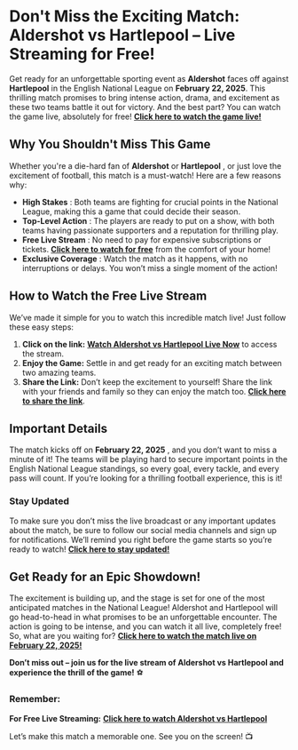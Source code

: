 # Don't Miss the Exciting Match: Aldershot vs Hartlepool – Live Streaming for Free!

Get ready for an unforgettable sporting event as **Aldershot** faces off against **Hartlepool** in the English National League on **February 22, 2025**. This thrilling match promises to bring intense action, drama, and excitement as these two teams battle it out for victory. And the best part? You can watch the game live, absolutely for free! [**Click here to watch the game live!**](https://tinyurl.com/livestreamfreeo?st=Aldershot+vs+Hartlepool&si=gh)

## Why You Shouldn't Miss This Game

Whether you're a die-hard fan of **Aldershot** or **Hartlepool** , or just love the excitement of football, this match is a must-watch! Here are a few reasons why:

- **High Stakes** : Both teams are fighting for crucial points in the National League, making this a game that could decide their season.
- **Top-Level Action** : The players are ready to put on a show, with both teams having passionate supporters and a reputation for thrilling play.
- **Free Live Stream** : No need to pay for expensive subscriptions or tickets. [**Click here to watch for free**](https://tinyurl.com/livestreamfreeo?st=Aldershot+vs+Hartlepool&si=gh) from the comfort of your home!
- **Exclusive Coverage** : Watch the match as it happens, with no interruptions or delays. You won’t miss a single moment of the action!

## How to Watch the Free Live Stream

We’ve made it simple for you to watch this incredible match live! Just follow these easy steps:

1. **Click on the link:** [**Watch Aldershot vs Hartlepool Live Now**](https://tinyurl.com/livestreamfreeo?st=Aldershot+vs+Hartlepool&si=gh) to access the stream.
2. **Enjoy the Game:** Settle in and get ready for an exciting match between two amazing teams.
3. **Share the Link:** Don’t keep the excitement to yourself! Share the link with your friends and family so they can enjoy the match too. [**Click here to share the link**](https://tinyurl.com/livestreamfreeo?st=Aldershot+vs+Hartlepool&si=gh).

## Important Details

The match kicks off on **February 22, 2025** , and you don’t want to miss a minute of it! The teams will be playing hard to secure important points in the English National League standings, so every goal, every tackle, and every pass will count. If you’re looking for a thrilling football experience, this is it!

### Stay Updated

To make sure you don’t miss the live broadcast or any important updates about the match, be sure to follow our social media channels and sign up for notifications. We’ll remind you right before the game starts so you’re ready to watch! [**Click here to stay updated!**](https://tinyurl.com/livestreamfreeo?st=Aldershot+vs+Hartlepool&si=gh)

## Get Ready for an Epic Showdown!

The excitement is building up, and the stage is set for one of the most anticipated matches in the National League! Aldershot and Hartlepool will go head-to-head in what promises to be an unforgettable encounter. The action is going to be intense, and you can watch it all live, completely free! So, what are you waiting for? [**Click here to watch the match live on February 22, 2025!**](https://tinyurl.com/livestreamfreeo?st=Aldershot+vs+Hartlepool&si=gh)

**Don’t miss out – join us for the live stream of Aldershot vs Hartlepool and experience the thrill of the game!** ⚽

### Remember:

**For Free Live Streaming:** [**Click here to watch Aldershot vs Hartlepool**](https://tinyurl.com/livestreamfreeo?st=Aldershot+vs+Hartlepool&si=gh)

Let’s make this match a memorable one. See you on the screen! 📺
